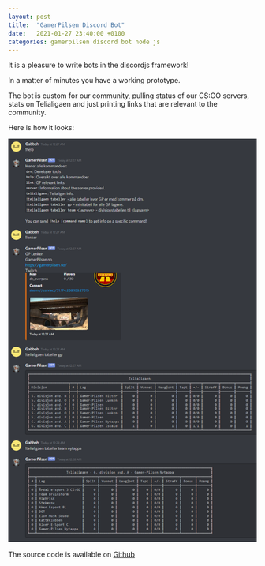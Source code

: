 ```yaml
---
layout: post
title:  "GamerPilsen Discord Bot"
date:   2021-01-27 23:40:00 +0100
categories: gamerpilsen discord bot node js
---
```

It is a pleasure to write bots in the discordjs framework!

In a matter of minutes you have a working prototype.

The bot is custom for our community, pulling status of our CS:GO servers, stats on Telialigaen and just printing links that are relevant to the community.

Here is how it looks:

![gpbot commands example](/assets/img/gpbot/gpbot-v.1.0.0.png)

<!-- ![cmd help](/assets/img/gpbot/gpbot-cmd-help.png)
![cmd link](/assets/img/gpbot/gpbot-cmd-link.png)
![cmd server](/assets/img/gpbot/gpbot-cmd-server.png)
![cmd telialigaen tabeller gp](/assets/img/gpbot/gpbot-cmd-telialigaen-tabeller-gp.png)
![cmd telialigaen tabeller team nytappa](/assets/img/gpbot/gpbot-cmd-telialigaen-tabeller-team-nytappa.png) -->


The source code is available on [Github][gamerpilsen-discord-bot-github]


[gamerpilsen-discord-bot-github]: https://github.com/hvgab/gamerpilsen-discord-bot